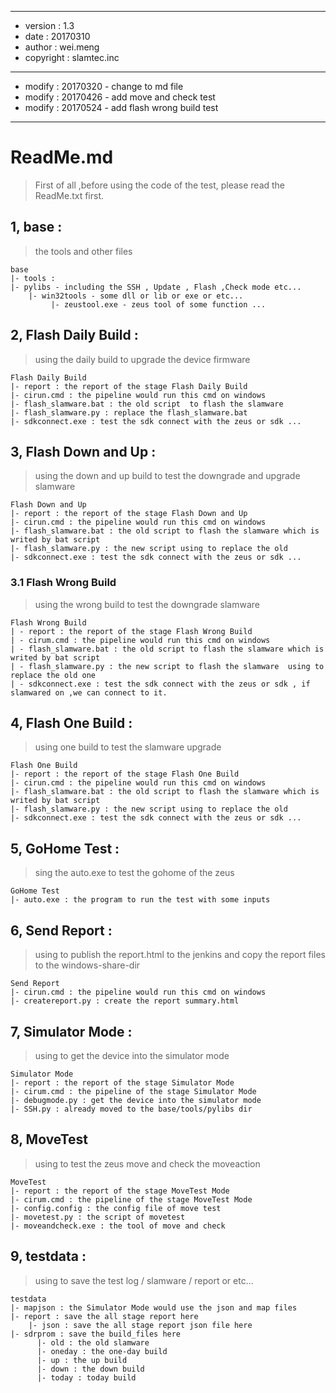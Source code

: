 *************************************
* version : 1.3
* date    : 20170310
* author  : wei.meng
* copyright : slamtec.inc
*************************************
* modify : 20170320 - change to md file
* modify : 20170426 - add move and check test
* modify : 20170524 - add flash wrong build test
*************************************

# ReadMe.md

> First of all ,before using the code of the test, please read the ReadMe.txt first.

## 1, base :
   
>    the tools and other files

    base
    |- tools :
    |- pylibs - including the SSH , Update , Flash ,Check mode etc...
        |- win32tools - some dll or lib or exe or etc...
             |- zeustool.exe - zeus tool of some function ...

## 2, Flash Daily Build :

>    using the daily build to upgrade the device firmware
    
    Flash Daily Build
    |- report : the report of the stage Flash Daily Build
    |- cirun.cmd : the pipeline would run this cmd on windows
    |- flash_slamware.bat : the old script  to flash the slamware 
    |- flash_slamware.py : replace the flash_slamware.bat 
    |- sdkconnect.exe : test the sdk connect with the zeus or sdk ...
    
## 3, Flash Down and Up :
    
>    using the down and up build to test the downgrade and upgrade slamware

    Flash Down and Up
    |- report : the report of the stage Flash Down and Up
    |- cirun.cmd : the pipeline would run this cmd on windows
    |- flash_slamware.bat : the old script to flash the slamware which is writed by bat script
    |- flash_slamware.py : the new script using to replace the old 
    |- sdkconnect.exe : test the sdk connect with the zeus or sdk ...

### 3.1 Flash Wrong Build

> using the wrong build to test the downgrade slamware

    Flash Wrong Build
    | - report : the report of the stage Flash Wrong Build
    | - cirum.cmd : the pipeline would run this cmd on windows
    | - flash_slamware.bat : the old script to flash the slamware which is writed by bat script
    | - flash_slamware.py : the new script to flash the slamware  using to replace the old one
    | - sdkconnect.exe : test the sdk connect with the zeus or sdk , if slamwared on ,we can connect to it.

## 4, Flash One Build :

>    using one build to test the slamware upgrade

    Flash One Build
    |- report : the report of the stage Flash One Build
    |- cirun.cmd : the pipeline would run this cmd on windows
    |- flash_slamware.bat : the old script to flash the slamware which is writed by bat script
    |- flash_slamware.py : the new script using to replace the old 
    |- sdkconnect.exe : test the sdk connect with the zeus or sdk ...

## 5, GoHome Test :

>   sing the auto.exe to test the gohome of the zeus

    GoHome Test
    |- auto.exe : the program to run the test with some inputs
    
## 6, Send Report :

>    using to publish the report.html to the jenkins and copy the report files to the windows-share-dir

    Send Report
    |- cirun.cmd : the pipeline would run this cmd on windows
    |- createreport.py : create the report summary.html 
   
## 7, Simulator Mode :

>    using to get the device into the simulator mode

    Simulator Mode
    |- report : the report of the stage Simulator Mode
    |- cirum.cmd : the pipeline of the stage Simulator Mode
    |- debugmode.py : get the device into the simulator mode
    |- SSH.py : already moved to the base/tools/pylibs dir
   
## 8, MoveTest

>    using to test the zeus move and check the moveaction

    MoveTest
    |- report : the report of the stage MoveTest Mode
    |- cirum.cmd : the pipeline of the stage MoveTest Mode
    |- config.config : the config file of move test
    |- movetest.py : the script of movetest
    |- moveandcheck.exe : the tool of move and check
    



## 9, testdata :

>    using to save the test log / slamware / report or etc...

    testdata
    |- mapjson : the Simulator Mode would use the json and map files
    |- report : save the all stage report here
        |- json : save the all stage report json file here
    |- sdrprom : save the build_files here
          |- old : the old slamware
          |- oneday : the one-day build
          |- up : the up build
          |- down : the down build
          |- today : today build

    
